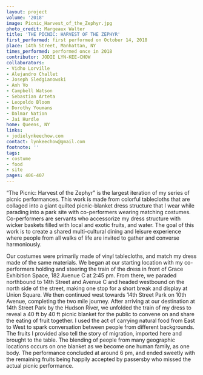 ```yaml
---
layout: project
volume: '2018'
image: Picnic_Harvest_of_the_Zephyr.jpg
photo_credit: Margeaux Walter
title: 'THE PICNIC: HARVEST OF THE ZEPHYR'
first_performed: first performed on October 14, 2018
place: 14th Street, Manhattan, NY
times_performed: performed once in 2018
contributor: JODIE LYN-KEE-CHOW
collaborators:
- Vidho Lorville
- Alejandro Challet
- Joseph Sledgianowski
- Anh Vo
- Campbell Watson
- Sebastian Arteta
- Leopoldo Bloom
- Dorothy Youmans
- Dalmar Nation
- Jai Hurdle
home: Queens, NY
links:
- jodielynkeechow.com
contact: lynkeechow@gmail.com
footnote: ''
tags:
- costume
- food
- site
pages: 406-407
---
```


“The Picnic: Harvest of the Zephyr” is the largest iteration of my series of picnic performances. This work is made from colorful tablecloths that are collaged into a giant quilted picnic-blanket dress structure that I wear while parading into a park site with co-performers wearing matching costumes. Co-performers are servants who accessorize my dress structure with wicker baskets filled with local and exotic fruits, and water. The goal of this work is to create a shared multi-cultural dining and leisure experience where people from all walks of life are invited to gather and converse harmoniously.

Our costumes were primarily made of vinyl tablecloths, and match my dress made of the same materials. We began at our starting location with my co-performers holding and steering the train of the dress in front of Grace Exhibition Space, 182 Avenue C at 2:45 pm. From there, we paraded northbound to 14th Street and Avenue C and headed westbound on the north side of the street, making one stop for a short break and display at Union Square. We then continued west towards 14th Street Park on 10th Avenue, completing the two mile journey. After arriving at our destination at 14th Street Park by the Hudson River, we unfolded the train of my dress to reveal a 40 ft by 40 ft picnic blanket for the public to convene on and share the eating of fruit together. I used the act of carrying natural food from East to West to spark conversation between people from different backgrounds. The fruits I provided also tell the story of migration, imported here and brought to the table. The blending of people from many geographic locations occurs on one blanket as we become one human family, as one body. The performance concluded at around 6 pm, and ended sweetly with the remaining fruits being happily accepted by passersby who missed the actual picnic performance.
